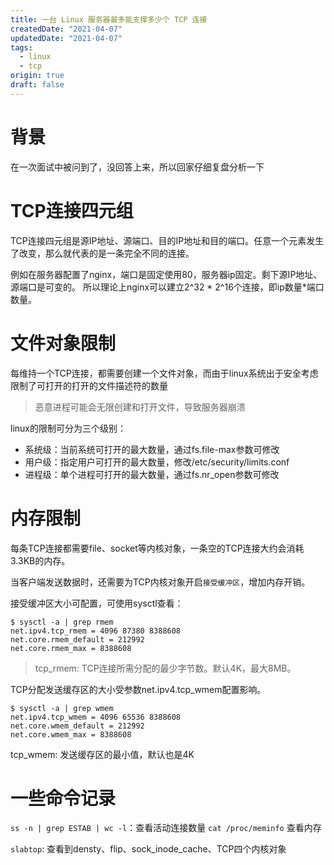 ```yaml
---
title: 一台 Linux 服务器最多能支撑多少个 TCP 连接
createdDate: "2021-04-07"
updatedDate: "2021-04-07"
tags:
  - linux
  - tcp
origin: true
draft: false
---
```


# 背景

在一次面试中被问到了，没回答上来，所以回家仔细复盘分析一下

# TCP连接四元组

TCP连接四元组是源IP地址、源端口、目的IP地址和目的端口。任意一个元素发生了改变，那么就代表的是一条完全不同的连接。

例如在服务器配置了nginx，端口是固定使用80，服务器ip固定。剩下源IP地址、源端口是可变的。 所以理论上nginx可以建立2^32 * 2^16个连接，即ip数量*端口数量。

# 文件对象限制

每维持一个TCP连接，都需要创建一个文件对象，而由于linux系统出于安全考虑限制了可打开的打开的文件描述符的数量
> 恶意进程可能会无限创建和打开文件，导致服务器崩溃

linux的限制可分为三个级别：

* 系统级：当前系统可打开的最大数量，通过fs.file-max参数可修改
* 用户级：指定用户可打开的最大数量，修改/etc/security/limits.conf
* 进程级：单个进程可打开的最大数量，通过fs.nr_open参数可修改

# 内存限制

每条TCP连接都需要file、socket等内核对象，一条空的TCP连接大约会消耗3.3KB的内存。

当客户端发送数据时，还需要为TCP内核对象开启`接受缓冲区`，增加内存开销。

接受缓冲区大小可配置，可使用sysctl查看：

```
$ sysctl -a | grep rmem
net.ipv4.tcp_rmem = 4096 87380 8388608
net.core.rmem_default = 212992
net.core.rmem_max = 8388608
```

> tcp_rmem: TCP连接所需分配的最少字节数。默认4K，最大8MB。

TCP分配发送缓存区的大小受参数net.ipv4.tcp_wmem配置影响。

```
$ sysctl -a | grep wmem
net.ipv4.tcp_wmem = 4096 65536 8388608
net.core.wmem_default = 212992
net.core.wmem_max = 8388608
```

tcp_wmem: 发送缓存区的最小值，默认也是4K

# 一些命令记录

`ss -n | grep ESTAB | wc -l`：查看活动连接数量
`cat /proc/meminfo` 查看内存

`slabtop`: 查看到densty、flip、sock_inode_cache、TCP四个内核对象